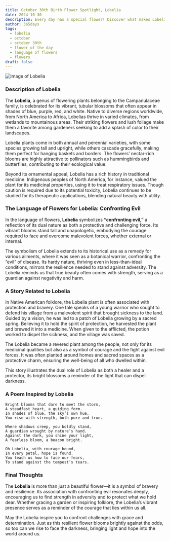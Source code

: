 ```yaml
---
title: October 30th Birth Flower Spotlight, Lobelia
date: 2024-10-30
description: Every day has a special flower! Discover what makes Lobelia unique as today’s birth flower and its symbolic meaning.
author: 365days
tags:
  - lobelia
  - october
  - october 30th
  - flower of the day
  - language of flowers
  - flowers
draft: false
---
```



![Image of Lobelia](https://cdn.pixabay.com/photo/2017/06/05/16/17/praise-lien-2374492_1280.jpg#center)


### Description of Lobelia

The **Lobelia**, a genus of flowering plants belonging to the Campanulaceae family, is celebrated for its vibrant, tubular blossoms that often appear in shades of blue, purple, red, and white. Native to diverse regions worldwide, from North America to Africa, Lobelias thrive in varied climates, from wetlands to mountainous areas. Their striking flowers and lush foliage make them a favorite among gardeners seeking to add a splash of color to their landscapes.

Lobelia plants come in both annual and perennial varieties, with some species growing tall and upright, while others cascade gracefully, making them perfect for hanging baskets and borders. The flowers’ nectar-rich blooms are highly attractive to pollinators such as hummingbirds and butterflies, contributing to their ecological value.

Beyond its ornamental appeal, Lobelia has a rich history in traditional medicine. Indigenous peoples of North America, for instance, valued the plant for its medicinal properties, using it to treat respiratory issues. Though caution is required due to its potential toxicity, Lobelia continues to be studied for its therapeutic applications, blending natural beauty with utility.

### The Language of Flowers for Lobelia: Confronting Evil

In the language of flowers, **Lobelia** symbolizes **“confronting evil,”** a reflection of its dual nature as both a protective and challenging force. Its vibrant blooms stand tall and unapologetic, embodying the courage required to face and overcome malevolent forces, whether external or internal.

The symbolism of Lobelia extends to its historical use as a remedy for various ailments, where it was seen as a botanical warrior, confronting the “evil” of disease. Its hardy nature, thriving even in less-than-ideal conditions, mirrors the resilience needed to stand against adversity. The Lobelia reminds us that true beauty often comes with strength, serving as a guardian against negativity and harm.

### A Story Related to Lobelia

In Native American folklore, the Lobelia plant is often associated with protection and bravery. One tale speaks of a young warrior who sought to defend his village from a malevolent spirit that brought sickness to the land. Guided by a vision, he was led to a patch of Lobelia growing by a sacred spring. Believing it to hold the spirit of protection, he harvested the plant and brewed it into a medicine. When given to the afflicted, the potion worked to dispel the sickness, and the village was saved.

The Lobelia became a revered plant among the people, not only for its medicinal qualities but also as a symbol of courage and the fight against evil forces. It was often planted around homes and sacred spaces as a protective charm, ensuring the well-being of all who dwelled within.

This story illustrates the dual role of Lobelia as both a healer and a protector, its bright blossoms a reminder of the light that can dispel darkness.

### A Poem Inspired by Lobelia

```
Bright blooms that dare to meet the storm,  
A steadfast heart, a guiding form.  
In shades of blue, the sky’s own hue,  
You rise with strength, both pure and true.  

Where shadows creep, you boldly stand,  
A guardian wrought by nature’s hand.  
Against the dark, you shine your light,  
A fearless bloom, a beacon bright.  

Oh Lobelia, with courage bound,  
In every petal, hope is found.  
You teach us how to face our fears,  
To stand against the tempest’s tears.  
```

### Final Thoughts

The **Lobelia** is more than just a beautiful flower—it is a symbol of bravery and resilience. Its association with confronting evil resonates deeply, encouraging us to find strength in adversity and to protect what we hold dear. Whether gracing a garden or inspiring folklore, the Lobelia’s vibrant presence serves as a reminder of the courage that lies within us all.

May the Lobelia inspire you to confront challenges with grace and determination. Just as this resilient flower blooms brightly against the odds, so too can we rise to face the darkness, bringing light and hope into the world around us.



